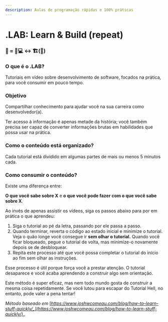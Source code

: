 ```yaml
---
description: Aulas de programação rápidas e 100% práticas
---
```


# .LAB: Learn & Build (repeat)

### 🧪 = 👩💻 ↔ 🏗(🔁)

### O que é o .LAB?

Tutoriais em vídeo sobre desenvolvimento de software, focados na prática, para você consumir em pouco tempo.

### Objetivo

Compartilhar conhecimento para ajudar você na sua carreira como desenvolvedor(a).&#x20;

Ter acesso à informação é apenas metade da história; você também precisa ser capaz de converter informações brutas em habilidades que possa usar na prática.

### Como o conteúdo está organizado?

Cada tutorial está dividido em algumas partes de mais ou menos 5 minutos cada.

### Como consumir o conteúdo?

Existe uma diferença entre:

**O que você sabe sobre X**  e  **o que você pode fazer com o que você sabe sobre X**.

Ao invés de apenas assistir os vídeos, siga os passos abaixo para por em prática o que aprendeu:

1. Siga o tutorial ao pé da letra, passando por ele passa a passo.
2. Quando terminar, reverta o código ao estado inicial e minimize o tutorial. Veja o quão longe você consegue ir **sem olhar o tutorial.** Quando você ficar bloqueado, pegue o tutorial de volta, mas minimize-o novamente depois se de desbloquear.
3. Repita este processo até que você possa completar o tutorial do início ao fim sem olhar as instruções.

Esse processo é útil porque força você a prestar atenção. O tutorial desaparece e você acaba aprendendo a construir algo sem orientação.

Este método é super eficaz, mas nem todo mundo gosta de construir a mesma coisa repetidamente. Se você lutou para escapar do Tutorial Hell, no entanto, pode valer a pena tentar!

_Método baseado em_ [_https://www.joshwcomeau.com/blog/how-to-learn-stuff-quickly/_](https://www.joshwcomeau.com/blog/how-to-learn-stuff-quickly/)__
